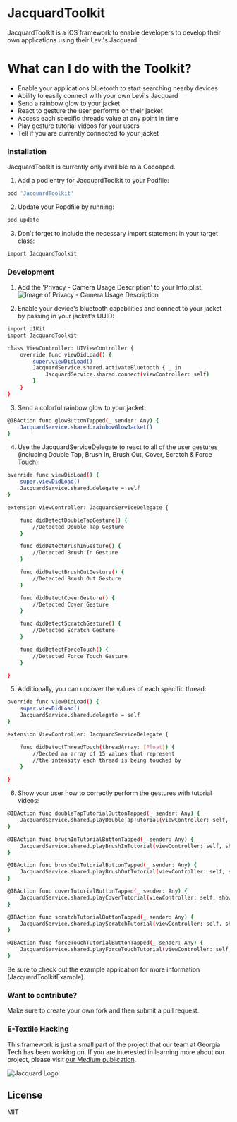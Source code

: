 # JacquardToolkit

JacquardToolkit is a iOS framework to enable developers to develop their own applications using their Levi's Jacquard.

# What can I do with the Toolkit?

- Enable your applications bluetooth to start searching nearby devices
- Ability to easily connect with your own Levi's Jacquard
- Send a rainbow glow to your jacket
- React to gesture the user performs on their jacket
- Access each specific threads value at any point in time
- Play gesture tutorial videos for your users
- Tell if you are currently connected to your jacket

### Installation

JacquardToolkit is currently only availible as a Cocoapod.

1. Add a pod entry for JacquardToolkit to your Podfile: 
```sh
pod 'JacquardToolkit'
```
2. Update your Popdfile by running:
```sh
pod update
```
3. Don't forget to include the necessary import statement in your target class:
```sh
import JacquardToolkit
```

### Development

1. Add the 'Privacy - Camera Usage Description' to your Info.plist:
![Image of Privacy - Camera Usage Description](https://i.imgur.com/Ki84eK3.png)

2. Enable your device's bluetooth capabilities and connect to your jacket by passing in your jacket's UUID: 
```sh
import UIKit
import JacquardToolkit

class ViewController: UIViewController {
    override func viewDidLoad() {
        super.viewDidLoad()
        JacquardService.shared.activateBluetooth { _ in 
            JacquardService.shared.connect(viewController: self)
        }
    }
}
```

3. Send a colorful rainbow glow to your jacket: 
```sh
@IBAction func glowButtonTapped(_ sender: Any) {
    JacquardService.shared.rainbowGlowJacket()
}
```

4. Use the JacquardServiceDelegate to react to all of the user gestures (including Double Tap, Brush In, Brush Out, Cover, Scratch & Force Touch): 
```sh
override func viewDidLoad() {
    super.viewDidLoad()
    JacquardService.shared.delegate = self
}

extension ViewController: JacquardServiceDelegate {

    func didDetectDoubleTapGesture() {
        //Detected Double Tap Gesture
    }

    func didDetectBrushInGesture() {
        //Detected Brush In Gesture
    }

    func didDetectBrushOutGesture() {
        //Detected Brush Out Gesture
    }

    func didDetectCoverGesture() {
        //Detected Cover Gesture
    }

    func didDetectScratchGesture() {
        //Detected Scratch Gesture
    }

    func didDetectForceTouch() {
        //Detected Force Touch Gesture 
    }

}
```

5. Additionally, you can uncover the values of each specific thread: 
```sh
override func viewDidLoad() {
    super.viewDidLoad()
    JacquardService.shared.delegate = self
}

extension ViewController: JacquardServiceDelegate {

    func didDetectThreadTouch(threadArray: [Float]) {
        //Dected an array of 15 values that represent 
        //the intensity each thread is being touched by
    }

}
```

6. Show your user how to correctly perform the gestures with tutorial videos:
```sh
@IBAction func doubleTapTutorialButtonTapped(_ sender: Any) {
    JacquardService.shared.playDoubleTapTutorial(viewController: self, showDismissButton: true)
}

@IBAction func brushInTutorialButtonTapped(_ sender: Any) {
    JacquardService.shared.playBrushInTutorial(viewController: self, showDismissButton: true)
}

@IBAction func brushOutTutorialButtonTapped(_ sender: Any) {
    JacquardService.shared.playBrushOutTutorial(viewController: self, showDismissButton: true)
}

@IBAction func coverTutorialButtonTapped(_ sender: Any) {
    JacquardService.shared.playCoverTutorial(viewController: self, showDismissButton: true)
}

@IBAction func scratchTutorialButtonTapped(_ sender: Any) {
    JacquardService.shared.playScratchTutorial(viewController: self, showDismissButton: true)
}

@IBAction func forceTouchTutorialButtonTapped(_ sender: Any) {
    JacquardService.shared.playForceTouchTutorial(viewController: self, showDismissButton: true)
}
```

Be sure to check out the example application for more information (JacquardToolkitExample).

### Want to contribute?
Make sure to create your own fork and then submit a pull request.

### E-Textile Hacking 
This framework is just a small part of the project that our team at Georgia Tech has been working on. If you are interested in learning more about our project, please visit [our Medium publication](https://medium.com/e-textile-hacking).

![Jacquard Logo](https://i.imgur.com/DXSKUx9.jpg)

License
----
MIT

